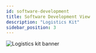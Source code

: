 ```yaml
---
id: software-development
title: Software Development View
description: "Logistics Kit"
sidebar_position: 3
---
```


![Logistics kit banner](@site/static/img/kits/logistics/logistics-kit-logo.drawio.svg)
